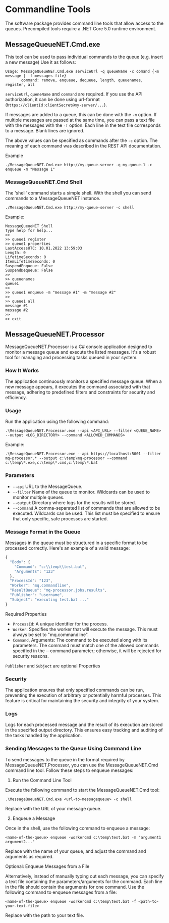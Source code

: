 # Commandline Tools

The software package provides command line tools that allow access to the queues. Precompiled tools require a .NET Core 5.0 runtime environment.

## MessageQueueNET.Cmd.exe

This tool can be used to pass individual commands to the queue (e.g. insert a new message)
Use it as follows:

```
Usage: MessageQueueNET.Cmd.exe serviceUrl -q queueName -c comand {-m message | -f messages-file}
       command: remove, enqueue, dequeue, length, queuenames, register, all
```

`serviceUrl`, `queneName` and `command` are required. If you use the API authorization, it can be done using url-format (`https://clientId:clientSecret@my-server/...`).

If messages are added to a queue, this can be done with the `-m` option. If multiple messages are passed at the same time,
you can pass a text file with the messages with the `-f` option. Each line in the text file corresponds to a message. Blank lines are ignored.

The above values can be specified as commands after the `-c` option. The meaning of each command was described in the REST API documentation.

Example

```
./MessageQueueNET.Cmd.exe http://my-queue-server -q my-queue-1 -c enqueue -m "Message 1"
```

### MessageQueueNET.Cmd Shell

The 'shell' command starts a simple shell. With the shell you can send commands to a MessageQueueNET instance.

```
./MessageQueueNET.Cmd.exe http://my-queue-server -c shell
```

Example:

```
MessageQueueNET Shell
Type help for help...
>>
>> queue1 register
>> queue1 properties
LastAccessUTC: 10.01.2022 13:59:03
Length: 0
LifetimeSeconds: 0
ItemLifetimeSeconds: 0
SuspendEnqueue: False
SuspendDequeue: False
>>
>> queuenames
queue1
>>
>> queue1 enqueue -m "message #1" -m "message #2"
>>
>> queue1 all
message #1
message #2
>>
>> exit
```


## MessageQueueNET.Processor

MessageQueueNET.Processor is a C# console application designed to monitor a message queue and execute the listed messages. It's a robust tool for managing and processing tasks queued in your system.

### How It Works

The application continuously monitors a specified message queue. When a new message appears, it executes the command associated with that message, adhering to predefined filters and constraints for security and efficiency.

### Usage

Run the application using the following command:

```
.\MessageQueueNET.Processor.exe --api <API_URL> --filter <QUEUE_NAME> --output <LOG_DIRECTORY> --command <ALLOWED_COMMANDS>
```

Example:
```
.\MessageQueueNET.Processor.exe --api https://localhost:5001 --filter mq-processor.* --output c:\temp\mq-processor --command c:\temp\*.exe,c:\temp\*.cmd,c:\temp\*.bat
```

### Parameters

 * `--api` URL to the MessageQueue.
 * `--filter` Name of the queue to monitor. Wildcards can be used to monitor multiple queues.
 * `--output` Directory where logs for the results will be stored.
 * `--command` A comma-separated list of commands that are allowed to be executed. Wildcards can be used. This list must be specified to ensure that only specific, safe processes are started.

### Message Format in the Queue

Messages in the queue must be structured in a specific format to be processed correctly. Here's an example of a valid message:

``` javascript
{
  "Body": {
    "Command": "c:\\temp\\test.bat",
    "Arguments": "123"
  },
  "ProcessId": "123",
  "Worker": "mq.commandline",
  "ResultQueue": "mq-processor.jobs.results",
  "Publisher": "username",
  "Subject": "executing test.bat ..."
}
```

Required Properties

* `ProcessId`: A unique identifier for the process.
* `Worker`: Specifies the worker that will execute the message. This must always be set to "mq.commandline".
* `Command`, Arguments: The command to be executed along with its parameters. The command must match one of the allowed commands specified in the --command parameter; otherwise, it will be rejected for security reasons.

`Publisher` and `Subject` are optional Properties

### Security

The application ensures that only specified commands can be run, preventing the execution of arbitrary or potentially harmful processes. This feature is critical for maintaining the security and integrity of your system.

### Logs

Logs for each processed message and the result of its execution are stored in the specified output directory. This ensures easy tracking and auditing of the tasks handled by the application.

### Sending Messages to the Queue Using Command Line

To send messages to the queue in the format required by MessageQueueNET.Processor, you can use the MessageQueueNET.Cmd command line tool. Follow these steps to enqueue messages:

1. Run the Command Line Tool

Execute the following command to start the MessageQueueNET.Cmd tool:

```
.\MessageQueueNET.Cmd.exe <url-to-messagequeue> -c shell
```

Replace <url-to-messagequeue> with the URL of your message queue.

2. Enqueue a Message

Once in the shell, use the following command to enqueue a message:

```
<name-of-the-queue> enqueue -workercmd c:\temp\test.bat -m "argument1 argument2..."
```

Replace <name-of-the-queue> with the name of your queue, and adjust the command and arguments as required.

Optional: Enqueue Messages from a File

Alternatively, instead of manually typing out each message, you can specify a text file containing the parameters/arguments for the command. Each line in the file should contain the arguments for one command. Use the following command to enqueue messages from a file:

```
<name-of-the-queue> enqueue -workercmd c:\temp\test.bat -f <path-to-your-text-file>
```

Replace <path-to-your-text-file> with the path to your text file.